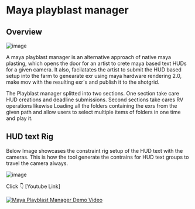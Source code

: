 # Maya playblast manager

## Overview

![image](https://github.com/chandruvfx/maya-playblast-manager/assets/45536998/a6aa15c9-567b-49cd-bcf1-b03249da7225)



A maya playblast manager is an alternative approach of native maya plasting, which opens the door for an artist to crete maya based text HUDs for a given camera.
It also, facilatates the artist to submit the HUD based setup into the farm to genearate exr using maya hardware rendering 2.0, make mov with the resulting
exr's and publish it to the shotgrid. 

The Playblast manager splitted into two sections. One section take care HUD creations and deadline submissions. Second sections take cares RV operations likewise
Loading all the folders containing the exrs from the given path and allow users to select multiple items of folders in one time and play it. 

## HUD text Rig 

Below Image showcases the constraint rig setup of the HUD text with the cameras. 
This is how the tool generate the contrains for HUD text groups to travel the camera always. 

![image](https://github.com/chandruvfx/maya-playblast-manager/assets/45536998/b9628c06-beb7-42af-9864-e6f788d66cef)





Click :point_down: [Youtube Link]

[![Maya Playblast Manager Demo Video](https://img.youtube.com/vi/FN4qdxLvBrY/0.jpg)](https://youtu.be/FN4qdxLvBrY)
